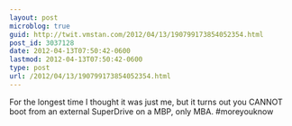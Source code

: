 ```yaml
---
layout: post
microblog: true
guid: http://twit.vmstan.com/2012/04/13/190799173854052354.html
post_id: 3037128
date: 2012-04-13T07:50:42-0600
lastmod: 2012-04-13T07:50:42-0600
type: post
url: /2012/04/13/190799173854052354.html
---
```

For the longest time I thought it was just me, but it turns out you CANNOT boot from an external SuperDrive on a MBP, only MBA. #moreyouknow
